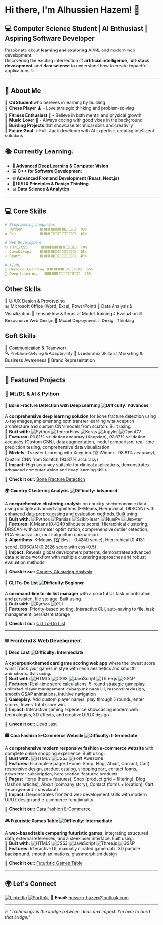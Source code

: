 # Hi there, I'm Alhussien Hazem! 👋

## 💻 **Computer Science Student | AI Enthusiast | Aspiring Software Developer**

Passionate about **learning and exploring** AI/ML and modern web development.  
Discovering the exciting intersection of **artificial intelligence**, **full-stack development**, and **data science** to understand how to create impactful applications ✨.

---

## 🚀 **About Me**

🔹 **CS Student** who believes in learning by building  
🔹 **Chess Player** ♟️ - Love strategic thinking and problem-solving  
🔹 **Fitness Enthusiast** 💪 - Believe in both mental and physical growth  
🔹 **Music Lover** 🎵 - Always coding with good vibes in the background  
🔹 **Building Projects** that showcase technical skills and creativity  
🔹 **Future Goal** → Full-stack developer with AI expertise, creating intelligent solutions

## 📚 **Currently Learning:**

* 🤖 **Advanced Deep Learning & Computer Vision**
* 💻 **C++ for Software Development**
* 🌐 **Advanced Frontend Development (React, Next.js)**
* 🎨 **UI/UX Principles & Design Thinking**
* 📊 **Data Science & Analytics**

---

## 💻 Core Skills
```yaml
# Programming Languages
🐍 Python        🟦🟦🟦🟦🟦🟦🟦⬜⬜⬜  70%
⚙️ C++           🟦🟦🟦⬜⬜⬜⬜⬜⬜⬜  30%

# Web Development  
🌐 HTML/CSS      🟦🟦🟦🟦🟦🟦🟦⬜⬜⬜  70%
⚡ JavaScript    🟦🟦🟦🟦⬜⬜⬜⬜⬜⬜  45%
⚛️ React         🟦🟦🟦🟦⬜⬜⬜⬜⬜⬜  40%

# AI/ML
🤖 Machine Learning 🟦🟦🟦🟦🟦⬜⬜⬜⬜⬜  55%
🧠 Deep Learning   🟦🟦🟦🟦⬜⬜⬜⬜⬜⬜  45%
```

## **Other Skills**

🎨 UI/UX Design & Prototyping  
📊 Microsoft Office (Word, Excel, PowerPoint)
🔬 Data Analysis & Visualization
🤖 TensorFlow & Keras
📈 Model Training & Evaluation
🌐 Responsive Web Design
🚀 Model Deployment
💡 Design Thinking

## **Soft Skills**

💬 Communication & Teamwork  
🔍 Problem-Solving & Adaptability
👑 Leadership Skills
📈 Marketing & Business Awareness
🎯 Brand Representation

---

## 📌 Featured Projects

### 🤖 **ML/DL & AI & Python**

#### 🦴 Bone Fracture Detection with Deep Learning ![Difficulty: Advanced](https://img.shields.io/badge/Difficulty-Advanced-red)

A **comprehensive deep learning solution** for bone fracture detection using X-ray images, implementing both transfer learning with Xception architecture and custom CNN models from scratch. Built using:  
🔹 **Built with:** ![Python](https://img.shields.io/badge/Python-3776AB?style=for-the-badge&logo=python&logoColor=white) ![TensorFlow](https://img.shields.io/badge/TensorFlow-FF6F00?style=for-the-badge&logo=tensorflow&logoColor=white) ![Keras](https://img.shields.io/badge/Keras-D00000?style=for-the-badge&logo=keras&logoColor=white) ![Jupyter](https://img.shields.io/badge/Jupyter-F37626?style=for-the-badge&logo=jupyter&logoColor=white) ![OpenCV](https://img.shields.io/badge/OpenCV-27338e?style=for-the-badge&logo=opencv&logoColor=white)  
🔹 **Features:** 98.81% validation accuracy (Xception), 93.87% validation accuracy (Custom CNN), data augmentation, model comparison, real-time prediction testing, comprehensive data visualization  
🔹 **Models:** Transfer Learning with Xception (🏆 Winner - 98.81% accuracy), Custom CNN from Scratch (93.87% accuracy)  
🔹 **Impact:** High accuracy suitable for clinical applications, demonstrates advanced computer vision and deep learning skills

🔗 **Check it out:** [Bone Fracture Detection](https://github.com/alhussienhazem/bone-fracture-detection-dl)

#### 🌍 Country Clustering Analysis ![Difficulty: Advanced](https://img.shields.io/badge/Difficulty-Advanced-red)

A **comprehensive clustering analysis** on country socioeconomic data using multiple advanced algorithms (K-Means, Hierarchical, DBSCAN) with enhanced data preprocessing and evaluation methods. Built using:  
🔹 **Built with:** ![Python](https://img.shields.io/badge/Python-3776AB?style=for-the-badge&logo=python&logoColor=white) ![Pandas](https://img.shields.io/badge/Pandas-150458?style=for-the-badge&logo=pandas&logoColor=white) ![Scikit-learn](https://img.shields.io/badge/Scikit--Learn-F7931E?style=for-the-badge&logo=scikit-learn&logoColor=white) ![NumPy](https://img.shields.io/badge/NumPy-013243?style=for-the-badge&logo=numpy&logoColor=white) ![Jupyter](https://img.shields.io/badge/Jupyter-F37626?style=for-the-badge&logo=jupyter&logoColor=white)  
🔹 **Features:** K-Means (0.4240 silhouette score), Hierarchical clustering, DBSCAN with parameter optimization, comprehensive outlier detection, PCA visualization, multi-algorithm comparison  
🔹 **Algorithms:** K-Means (🏆 Best - 0.4240 score), Hierarchical (0.4131 score), DBSCAN (0.2626 score with eps=0.5)  
🔹 **Impact:** Reveals global development patterns, demonstrates advanced data science workflow with multiple clustering approaches and robust evaluation methods

🔗 **Check it out:** [Country Clustering Analysis](https://github.com/alhussienhazem/country-clustering-analysis)

#### 📝 CLI To-Do List ![Difficulty: Beginner](https://img.shields.io/badge/Difficulty-Beginner-green)

A **command-line to-do list manager** with a colorful UI, task prioritization, and persistent file storage. Built using:  
🔹 **Built with:** ![Python](https://img.shields.io/badge/Python-3776AB?style=for-the-badge&logo=python&logoColor=white) ![CLI](https://img.shields.io/badge/CLI-000000?style=for-the-badge&logo=gnu-bash&logoColor=white)  
🔹 **Features:** Priority-based sorting, interactive CLI, auto-saving to file, task management, persistent storage

🔗 **Check it out:** [CLI To-Do List](https://github.com/alhussienhazem/CLI-To-Do-List)

---

### 🌐 **Frontend & Web Development**

#### 🎯 Dead Last ![Difficulty: Intermediate](https://img.shields.io/badge/Difficulty-Intermediate-orange)

A **cyberpunk-themed card game scoring web app** where the lowest score wins! Track your games in style with neon aesthetics and smooth animations. Built using:  
🔹 **Built with:** ![HTML5](https://img.shields.io/badge/HTML5-E34F26?style=for-the-badge&logo=html5&logoColor=white) ![CSS3](https://img.shields.io/badge/CSS3-1572B6?style=for-the-badge&logo=css3&logoColor=white) ![JavaScript](https://img.shields.io/badge/JavaScript-F7DF1E?style=for-the-badge&logo=javascript&logoColor=black) ![Three.js](https://img.shields.io/badge/Three.js-000000?style=for-the-badge&logo=three.js&logoColor=white) ![GSAP](https://img.shields.io/badge/GSAP-88CE02?style=for-the-badge&logo=gsap&logoColor=white)  
🔹 **Features:** Real-time score calculations, 5-round strategic gameplay, unlimited player management, cyberpunk neon UI, responsive design, smooth GSAP animations, intuitive navigation  
🔹 **Gameplay:** Add custom player names, play through 5 rounds, enter scores, lowest total score wins  
🔹 **Impact:** Interactive gaming experience showcasing modern web technologies, 3D effects, and creative UI/UX design

🔗 **Check it out:** [Dead Last](https://github.com/alhussienhazem/dead-last)

#### 🛍️ Cara Fashion E-Commerce Website ![Difficulty: Intermediate](https://img.shields.io/badge/Difficulty-Intermediate-orange)

A **comprehensive modern responsive fashion e-commerce website** with complete online shopping experience. Built using:  
🔹 **Built with:** ![HTML5](https://img.shields.io/badge/HTML5-E34F26?style=for-the-badge&logo=html5&logoColor=white) ![CSS3](https://img.shields.io/badge/CSS3-1572B6?style=for-the-badge&logo=css3&logoColor=white) ![Font Awesome](https://img.shields.io/badge/Font_Awesome-339AF0?style=for-the-badge&logo=fontawesome&logoColor=white)  
🔹 **Features:** 6 complete pages (Home, Shop, Blog, About, Contact, Cart), responsive design, product catalog, shopping cart, contact forms, newsletter subscription, hero section, featured products  
🔹 **Pages:** Home (hero + features), Shop (product grid + filtering), Blog (fashion articles), About (company story), Contact (forms + location), Cart (management + checkout)  
🔹 **Impact:** Demonstrates frontend web development skills with modern UI/UX design and e-commerce functionality

🔗 **Check it out:** [Cara Fashion E-Commerce](https://github.com/alhussienhazem/cara-fashion-ecommerce-clone)

#### 🎮 Futuristic Games Table ![Difficulty: Intermediate](https://img.shields.io/badge/Difficulty-Intermediate-orange)

A **web-based table comparing futuristic games**, integrating structured data, external references, and a sleek user interface. Built using:  
🔹 **Built with:** ![HTML5](https://img.shields.io/badge/HTML5-E34F26?style=for-the-badge&logo=html5&logoColor=white) ![CSS3](https://img.shields.io/badge/CSS3-1572B6?style=for-the-badge&logo=css3&logoColor=white) ![JavaScript](https://img.shields.io/badge/JavaScript-F7DF1E?style=for-the-badge&logo=javascript&logoColor=black) ![Three.js](https://img.shields.io/badge/Three.js-000000?style=for-the-badge&logo=three.js&logoColor=white) ![GSAP](https://img.shields.io/badge/GSAP-88CE02?style=for-the-badge&logo=gsap&logoColor=white)  
🔹 **Features:** Interactive UI, manually curated game data, 3D particle background, smooth animations, glassmorphism design

🔗 **Check it out:** [Futuristic Games Table](https://github.com/alhussienhazem/FuturisticGamesTable)

---

## 🌍 Let's Connect

[![LinkedIn](https://img.shields.io/badge/LinkedIn-0077B5?style=for-the-badge&logo=linkedin&logoColor=white)](https://www.linkedin.com/in/alhussienhazem/)
[![Portfolio](https://img.shields.io/badge/Portfolio-FF5722?style=for-the-badge&logo=todoist&logoColor=white)](https://alhussien.net/)
📧 **Email:** hussein-hazem@outlook.com

---

🔥 _"Technology is the bridge between ideas and impact. I'm here to build that bridge."_ 